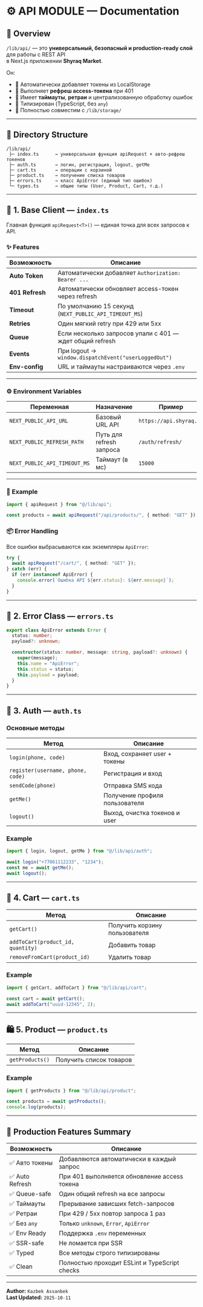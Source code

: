 # ⚙️ API MODULE — Documentation

## 📁 Overview

`/lib/api/` — это **универсальный, безопасный и production-ready слой** для работы с REST API  
в Next.js приложении **Shyraq Market**.

Он:
- 🔐 Автоматически добавляет токены из LocalStorage
- 🔄 Выполняет **рефреш access-токена** при 401
- 🚦 Имеет **таймауты**, **ретраи** и централизованную обработку ошибок
- 🧠 Типизирован (TypeScript, без `any`)
- 🧹 Полностью совместим с `/lib/storage/`

---

## 📂 Directory Structure

```
/lib/api/
 ├─ index.ts      → универсальная функция apiRequest + авто-рефреш токенов
 ├─ auth.ts       → логин, регистрация, logout, getMe
 ├─ cart.ts       → операции с корзиной
 ├─ product.ts    → получение списка товаров
 ├─ errors.ts     → класс ApiError (единый тип ошибок)
 └─ types.ts      → общие типы (User, Product, Cart, т.д.)
```

---

## 🧱 1. Base Client — `index.ts`

Главная функция `apiRequest<T>()` — единая точка для всех запросов к API.

### ✨ Features

| Возможность | Описание |
|--------------|-----------|
| **Auto Token** | Автоматически добавляет `Authorization: Bearer ...` |
| **401 Refresh** | Автоматически обновляет access-токен через refresh |
| **Timeout** | По умолчанию 15 секунд (`NEXT_PUBLIC_API_TIMEOUT_MS`) |
| **Retries** | Один мягкий retry при 429 или 5xx |
| **Queue** | Если несколько запросов упали с 401 — ждет общий refresh |
| **Events** | При logout → `window.dispatchEvent("userLoggedOut")` |
| **Env-config** | URL и таймауты настраиваются через `.env` |

---

### ⚙️ Environment Variables

| Переменная | Назначение | Пример |
|-------------|-------------|--------|
| `NEXT_PUBLIC_API_URL` | Базовый URL API | `https://api.shyraq.kz` |
| `NEXT_PUBLIC_REFRESH_PATH` | Путь для refresh запроса | `/auth/refresh/` |
| `NEXT_PUBLIC_API_TIMEOUT_MS` | Таймаут (в мс) | `15000` |

---

### 🧩 Example

```ts
import { apiRequest } from "@/lib/api";

const products = await apiRequest("/api/products/", { method: "GET" });
```

### 📦 Error Handling

Все ошибки выбрасываются как экземпляры `ApiError`:

```ts
try {
  await apiRequest("/cart/", { method: "GET" });
} catch (err) {
  if (err instanceof ApiError) {
    console.error(`Ошибка API ${err.status}: ${err.message}`);
  }
}
```

---

## 🧠 2. Error Class — `errors.ts`

```ts
export class ApiError extends Error {
  status: number;
  payload?: unknown;

  constructor(status: number, message: string, payload?: unknown) {
    super(message);
    this.name = "ApiError";
    this.status = status;
    this.payload = payload;
  }
}
```

---

## 🔐 3. Auth — `auth.ts`

### Основные методы

| Метод | Описание |
|--------|-----------|
| `login(phone, code)` | Вход, сохраняет user + токены |
| `register(username, phone, code)` | Регистрация и вход |
| `sendCode(phone)` | Отправка SMS кода |
| `getMe()` | Получение профиля пользователя |
| `logout()` | Выход, очистка токенов и user |

### Example

```ts
import { login, logout, getMe } from "@/lib/api/auth";

await login("+77061112233", "1234");
const me = await getMe();
await logout();
```

---

## 🛒 4. Cart — `cart.ts`

| Метод | Описание |
|--------|-----------|
| `getCart()` | Получить корзину пользователя |
| `addToCart(product_id, quantity)` | Добавить товар |
| `removeFromCart(product_id)` | Удалить товар |

### Example

```ts
import { getCart, addToCart } from "@/lib/api/cart";

const cart = await getCart();
await addToCart("uuid-12345", 2);
```

---

## 🛍 5. Product — `product.ts`

| Метод | Описание |
|--------|-----------|
| `getProducts()` | Получить список товаров |

### Example

```ts
import { getProducts } from "@/lib/api/product";

const products = await getProducts();
console.log(products);
```

---

## 🚀 Production Features Summary

| Возможность | Описание |
|--------------|-----------|
| ✅ Авто токены | Добавляются автоматически в каждый запрос |
| ✅ Auto Refresh | При 401 выполняется обновление access токена |
| ✅ Queue-safe | Один общий refresh на все запросы |
| ✅ Таймауты | Прерывание зависших fetch-запросов |
| ✅ Ретраи | При 429 / 5xx повтор запроса 1 раз |
| ✅ Без `any` | Только `unknown`, `Error`, `ApiError` |
| ✅ Env Ready | Поддержка `.env` переменных |
| ✅ SSR-safe | Не ломается при SSR |
| ✅ Typed | Все методы строго типизированы |
| ✅ Clean | Полностью проходит ESLint и TypeScript checks |

---

**Author:** `Kazbek Assanbek`  
**Last Updated:** `2025-10-11`